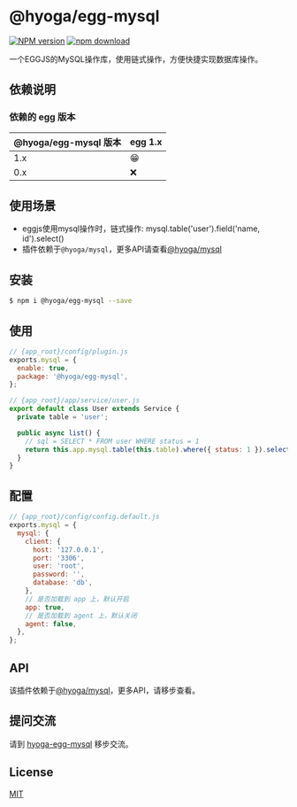 # @hyoga/egg-mysql

[![NPM version][npm-image]][npm-url]
[![npm download][download-image]][download-url]

[npm-image]: https://img.shields.io/npm/v/@hyoga/egg-mysql.svg?style=flat-square
[npm-url]: https://www.npmjs.com/package/@hyoga/egg-mysql
[download-image]: https://img.shields.io/npm/dm/@hyoga/egg-mysql.svg?style=flat-square
[download-url]: https://www.npmjs.com/package/@hyoga/egg-mysql

<!--
Description here.
-->

一个EGGJS的MySQL操作库，使用链式操作，方便快捷实现数据库操作。

## 依赖说明

### 依赖的 egg 版本

@hyoga/egg-mysql 版本 | egg 1.x
--- | ---
1.x | 😁
0.x | ❌

<!-- ### 依赖的插件 -->
<!--

如果有依赖其它插件，请在这里特别说明。如

- security
- multipart

-->

## 使用场景

- eggjs使用mysql操作时，链式操作: mysql.table('user').field('name, id').select()
- 插件依赖于`@hyoga/mysql`，更多API请查看[@hyoga/mysql](https://www.npmjs.com/package/@hyoga/mysql)

## 安装

```bash
$ npm i @hyoga/egg-mysql --save
```

## 使用

```js
// {app_root}/config/plugin.js
exports.mysql = {
  enable: true,
  package: '@hyoga/egg-mysql',
};

// {app_root}/app/service/user.js
export default class User extends Service {
  private table = 'user';

  public async list() {
    // sql = SELECT * FROM user WHERE status = 1
    return this.app.mysql.table(this.table).where({ status: 1 }).select();
  }
} 
```

## 配置

```js
// {app_root}/config/config.default.js
exports.mysql = {
  mysql: {
    client: {
      host: '127.0.0.1',
      port: '3306',
      user: 'root',
      password: '',
      database: 'db',
    },
    // 是否加载到 app 上，默认开启
    app: true,
    // 是否加载到 agent 上，默认关闭
    agent: false,
  },
};
```

## API
该插件依赖于[@hyoga/mysql](https://www.npmjs.com/package/@hyoga/mysql)，更多API，请移步查看。

## 提问交流

请到 [hyoga-egg-mysql](https://github.com/AspenLuoQiang/hyoga-egg-mysql/issues) 移步交流。

## License

[MIT](LICENSE)
